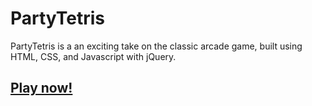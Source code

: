 # PartyTetris

PartyTetris is a an exciting take on the classic arcade game, built using HTML, CSS, and Javascript with jQuery.

## <a href='http://pmckelvy1.github.io/PartyTetris/'>Play now!</a>
